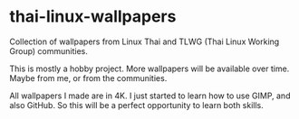 # thai-linux-wallpapers
Collection of wallpapers from Linux Thai and TLWG (Thai Linux Working Group) communities.

This is mostly a hobby project. More wallpapers will be available over time. Maybe from me, or from the communities.

All wallpapers I made are in 4K. I just started to learn how to use GIMP, and also GitHub. So this will be a perfect opportunity to learn both skills.
